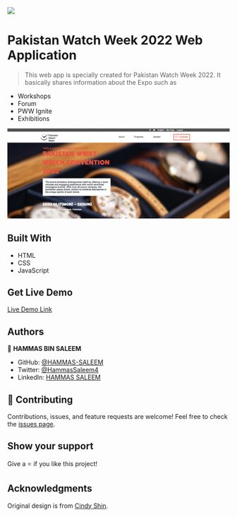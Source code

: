 ![](https://img.shields.io/badge/Microverse-blueviolet)

# Pakistan Watch Week 2022 Web Application

> This web app is specially created for Pakistan Watch Week 2022. It basically shares information about the Expo such as

- Workshops
- Forum
- PWW Ignite
- Exhibitions

![screenshot](./images/capstone.gif)

## Built With

- HTML
- CSS
- JavaScript

## Get Live Demo

[Live Demo Link](https://hammas-saleem.github.io/HTML-CSS-CAPSTONE-PROJECT/)

## Authors

👤 **HAMMAS BIN SALEEM**
- GitHub: [@HAMMAS-SALEEM](https://github.com/HAMMAS-SALEEM)
- Twitter: [@HammasSaleem4](https://twitter.com/HammasSaleem4)
- LinkedIn: [HAMMAS SALEEM](https://www.linkedin.com/in/hammas-saleem-407)

## 🤝 Contributing
Contributions, issues, and feature requests are welcome!
Feel free to check the [issues page](../../issues/).

## Show your support
Give a ⭐️ if you like this project!

## Acknowledgments
Original design is from [Cindy Shin](https://www.behance.net/gallery/29845175/CC-Global-Summit-2015).